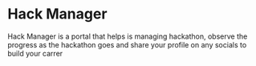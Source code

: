 # Hack Manager

Hack Manager is a portal that helps is managing hackathon, observe the progress as the hackathon goes and share your profile on any socials to build your carrer
